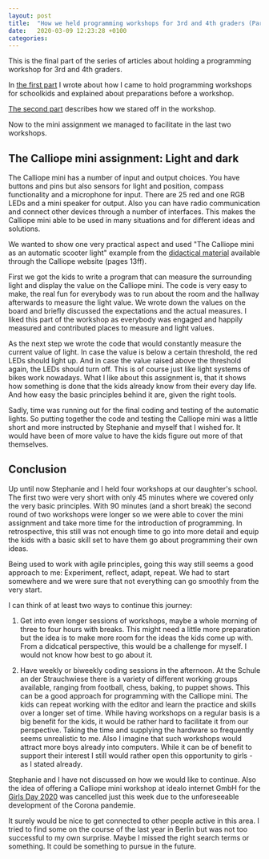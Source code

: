 ```yaml
---
layout: post
title:  "How we held programming workshops for 3rd and 4th graders (Part III)"
date:   2020-03-09 12:23:28 +0100
categories: 
---
```


This is the final part of the series of articles about holding a programming workshop for 3rd and 4th graders.

In [the first part](/2020/02/28/calliope_workshop_part_I.html) I wrote about how I came to hold programming 
workshops for schoolkids and explained about preparations before a workshop.

[The second part](/2020/03/02/calliope_workshop_part_II.html) describes how we stared off in the workshop.

Now to the mini assignment we managed to facilitate in the last two workshops.

## The Calliope mini assignment: Light and dark

The Calliope mini has a number of input and output choices. You have buttons and pins but also
sensors for light and position, compass functionality and a microphone for input. There are 25 red and one RGB LEDs and a 
mini speaker for output. Also you can have radio communication and connect other devices through a number
of interfaces. This makes the Calliope mini able to be used in many situations and for different ideas and
solutions.

We wanted to show one very practical aspect and used "The Calliope mini as an automatic scooter light" 
example from the [didactical material](https://calliope.cc/media/pages/schulen/schulmaterial/-1255333483-1567083322/coding-with-the-calliope-mini.pdf) 
available through the Calliope website (pages 13ff).

First we got the kids to write a program that can measure the surrounding light and display the value
on the Calliope mini. The code is very easy to make, the real fun for everybody was to run about the room
and the hallway afterwards to measure the light value. We wrote down the values on the board and
briefly discussed the expectations and the actual measures. I liked this part of the workshop as
everybody was engaged and happily measured and contributed places to measure and light values. 

As the next step we wrote the code that would constantly measure the current value of light. In case
the value is below a certain threshold, the red LEDs should light up. And in case the value raised above the
threshold again, the LEDs should turn off. This is of course just like light systems of bikes work nowadays.
What I like about this assignment is, that it shows how something is done that the kids already know from
their every day life. And how easy the basic principles behind it are, given the right tools.

Sadly, time was running out for the final coding and testing of the automatic lights. So putting together the code
and testing the Calliope mini was a little short and more instructed by Stephanie and myself that I wished for.
It would have been of more value to have the kids figure out more of that themselves. 

## Conclusion

Up until now Stephanie and I held four workshops at our daughter's school. The first two were very short with only 
45 minutes where we covered only the very basic principles. With 90 minutes (and a short break) the second round 
of two workshops were longer so we were able to cover the mini assignment and take more time for the introduction 
of programming. In retrospective, this still was not enough time to go into more detail and equip the kids with
a basic skill set to have them go about programming their own ideas. 

Being used to work with agile principles, going this way still seems a good approach to me: Experiment, reflect,
adapt, repeat. We had to start somewhere and we were sure that not everything can go smoothly from the very 
start.

I can think of at least two ways to continue this journey:

1. Get into even longer sessions of workshops, maybe a whole morning of three to four hours with breaks. 
   This might need a little more preparation but the idea is to make more room for the ideas the kids come up
   with. From a didcatical perspective, this would be a challenge for myself. I would not know how best
   to go about it.
   
2. Have weekly or biweekly coding sessions in the afternoon. At the Schule an der Strauchwiese there is a variety
   of different working groups available, ranging from football, chess, baking, to puppet shows.
   This can be a good approach for programming with the Calliope mini. The kids can repeat working with the editor
   and learn the practice and skills over a longer set of time. While having workshops on a regular basis is a 
   big benefit for the kids, it would be rather hard to facilitate it from our perspective. Taking the time and
   supplying the hardware so frequently seems unrealistic to me. Also I imagine that such workshops would attract
   more boys already into computers. While it can be of benefit to support their interest I still would rather 
   open this opportunity to girls - as I stated already.
   
Stephanie and I have not discussed on how we would like to continue. Also the idea of offering a Calliope mini
workshop at idealo internet GmbH for the [Girls Day 2020](https://www.girls-day.de/) was cancelled just this week 
due to the unforeseeable development of the Corona pandemie. 

It surely would be nice to get connected to other people active in this area. I tried to find some on the course of 
the last year in Berlin but was not too successful to my own surprise. Maybe I missed the right search terms
or something. It could be something to pursue in the future.
